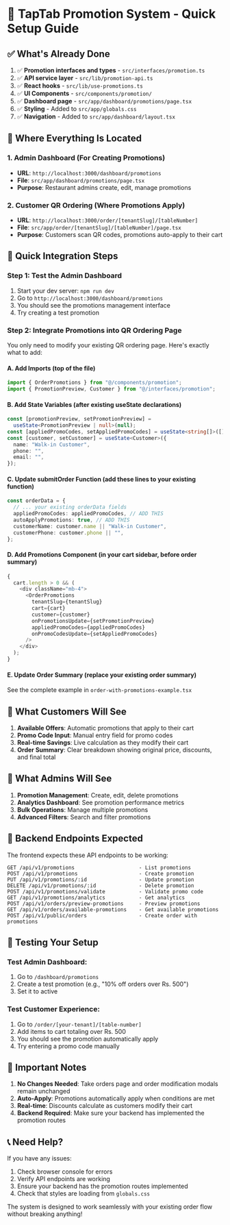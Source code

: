 # 🚀 TapTab Promotion System - Quick Setup Guide

## ✅ **What's Already Done**

1. ✅ **Promotion interfaces and types** - `src/interfaces/promotion.ts`
2. ✅ **API service layer** - `src/lib/promotion-api.ts`
3. ✅ **React hooks** - `src/lib/use-promotions.ts`
4. ✅ **UI Components** - `src/components/promotion/`
5. ✅ **Dashboard page** - `src/app/dashboard/promotions/page.tsx`
6. ✅ **Styling** - Added to `src/app/globals.css`
7. ✅ **Navigation** - Added to `src/app/dashboard/layout.tsx`

## 🎯 **Where Everything Is Located**

### 1. **Admin Dashboard** (For Creating Promotions)

- **URL**: `http://localhost:3000/dashboard/promotions`
- **File**: `src/app/dashboard/promotions/page.tsx`
- **Purpose**: Restaurant admins create, edit, manage promotions

### 2. **Customer QR Ordering** (Where Promotions Apply)

- **URL**: `http://localhost:3000/order/[tenantSlug]/[tableNumber]`
- **File**: `src/app/order/[tenantSlug]/[tableNumber]/page.tsx`
- **Purpose**: Customers scan QR codes, promotions auto-apply to their cart

## 🔧 **Quick Integration Steps**

### **Step 1: Test the Admin Dashboard**

1. Start your dev server: `npm run dev`
2. Go to `http://localhost:3000/dashboard/promotions`
3. You should see the promotions management interface
4. Try creating a test promotion

### **Step 2: Integrate Promotions into QR Ordering Page**

You only need to modify your existing QR ordering page. Here's exactly what to add:

#### **A. Add Imports** (top of the file)

```typescript
import { OrderPromotions } from "@/components/promotion";
import { PromotionPreview, Customer } from "@/interfaces/promotion";
```

#### **B. Add State Variables** (after existing useState declarations)

```typescript
const [promotionPreview, setPromotionPreview] =
  useState<PromotionPreview | null>(null);
const [appliedPromoCodes, setAppliedPromoCodes] = useState<string[]>([]);
const [customer, setCustomer] = useState<Customer>({
  name: "Walk-in Customer",
  phone: "",
  email: "",
});
```

#### **C. Update submitOrder Function** (add these lines to your existing function)

```typescript
const orderData = {
  // ... your existing orderData fields
  appliedPromoCodes: appliedPromoCodes, // ADD THIS
  autoApplyPromotions: true, // ADD THIS
  customerName: customer.name || "Walk-in Customer",
  customerPhone: customer.phone || "",
};
```

#### **D. Add Promotions Component** (in your cart sidebar, before order summary)

```typescript
{
  cart.length > 0 && (
    <div className="mb-4">
      <OrderPromotions
        tenantSlug={tenantSlug}
        cart={cart}
        customer={customer}
        onPromotionsUpdate={setPromotionPreview}
        appliedPromoCodes={appliedPromoCodes}
        onPromoCodesUpdate={setAppliedPromoCodes}
      />
    </div>
  );
}
```

#### **E. Update Order Summary** (replace your existing order summary)

See the complete example in `order-with-promotions-example.tsx`

## 🎯 **What Customers Will See**

1. **Available Offers**: Automatic promotions that apply to their cart
2. **Promo Code Input**: Manual entry field for promo codes
3. **Real-time Savings**: Live calculation as they modify their cart
4. **Order Summary**: Clear breakdown showing original price, discounts, and final total

## 🎯 **What Admins Will See**

1. **Promotion Management**: Create, edit, delete promotions
2. **Analytics Dashboard**: See promotion performance metrics
3. **Bulk Operations**: Manage multiple promotions
4. **Advanced Filters**: Search and filter promotions

## 🔗 **Backend Endpoints Expected**

The frontend expects these API endpoints to be working:

```
GET /api/v1/promotions                     - List promotions
POST /api/v1/promotions                    - Create promotion
PUT /api/v1/promotions/:id                 - Update promotion
DELETE /api/v1/promotions/:id              - Delete promotion
POST /api/v1/promotions/validate           - Validate promo code
GET /api/v1/promotions/analytics           - Get analytics
POST /api/v1/orders/preview-promotions     - Preview promotions
GET /api/v1/orders/available-promotions    - Get available promotions
POST /api/v1/public/orders                 - Create order with promotions
```

## 🧪 **Testing Your Setup**

### **Test Admin Dashboard:**

1. Go to `/dashboard/promotions`
2. Create a test promotion (e.g., "10% off orders over Rs. 500")
3. Set it to active

### **Test Customer Experience:**

1. Go to `/order/[your-tenant]/[table-number]`
2. Add items to cart totaling over Rs. 500
3. You should see the promotion automatically apply
4. Try entering a promo code manually

## 🚨 **Important Notes**

1. **No Changes Needed**: Take orders page and order modification modals remain unchanged
2. **Auto-Apply**: Promotions automatically apply when conditions are met
3. **Real-time**: Discounts calculate as customers modify their cart
4. **Backend Required**: Make sure your backend has implemented the promotion routes

## 📞 **Need Help?**

If you have any issues:

1. Check browser console for errors
2. Verify API endpoints are working
3. Ensure your backend has the promotion routes implemented
4. Check that styles are loading from `globals.css`

The system is designed to work seamlessly with your existing order flow without breaking anything!
